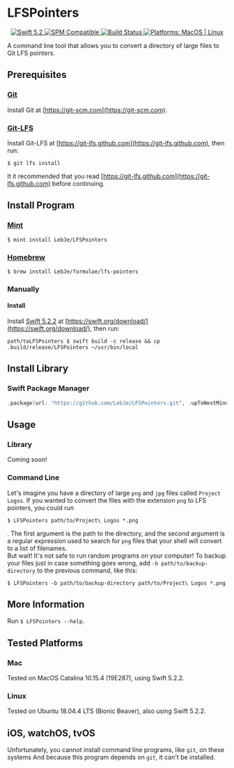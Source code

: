 # LFSPointers

<p align="center">
	<a href="https://swift.org">
	<img src="https://img.shields.io/badge/swift-5.2-brightgreen.svg" alt="Swift 5.2">
	</a>
	<a href="https://swift.org/package-manager">
	<img src="https://img.shields.io/badge/spm-compatible-brightgreen.svg" alt="SPM Compatible">
	</a>
	<a href="https://travis-ci.org/github/LebJe/LFSPointers">
	<img src="https://travis-ci.org/LebJe/LFSPointers.svg?branch=master" alt="Build Status">
	</a>
	<a href="https://img.shields.io/badge/Platforms-MacOS%20%7C%20Linux-lightgrey">
	<img src="https://img.shields.io/badge/Platforms-MacOS%20%7C%20Linux-lightgrey" alt="Platforms: MacOS | Linux">
	</a>
</p>


A command line tool that allows you to convert a directory of large files to Git LFS pointers.

## Prerequisites
### [Git](https://git-scm.com)
Install Git at [https://git-scm.com](https://git-scm.com).

### [Git-LFS](https://git-lfs.github.com)
Install Git-LFS at [https://git-lfs.github.com](https://git-lfs.github.com), then run:

```
$ git lfs install
```

It it recommended that you read [https://git-lfs.github.com](https://git-lfs.github.com) before continuing.

## Install Program
### [Mint](https://github.com/yonaskolb/mint)
`$ mint install LebJe/LFSPointers`
### [Homebrew](https://brew.sh)
`$ brew install LebJe/formulae/lfs-pointers`

### Manually
#### Install
Install [Swift 5.2.2](https://swift.org) at [https://swift.org/download/](https://swift.org/download/), then run:

```
path/toLFSPointers $ swift build -c release && cp .build/release/LFSPointers ~/usr/bin/local
```

## Install Library
### Swift Package Manager
```swift
.package(url: "https://github.com/LebJe/LFSPointers.git", .upToNextMinor(from: "0.0.11"))
```

## Usage
### Library
Coming soon!

### Command Line
Let's imagine you have a directory of large `png` and `jpg` files called `Project Logos`. If you wanted to convert the files with the extension `png` to LFS pointers, you could run 
```
$ LFSPointers path/to/Project\ Logos *.png
```
. The first argument is the path to the directory, and the second argument is a regular expression used to search for `png` files that your shell will convert to a list of filenames.\
But wait! It's not safe to run random programs on your computer! To backup your files just in case something goes wrong, add `-b path/to/backup-directory` to the previous command, like this:
```
$ LFSPointers -b path/to/backup-directory path/to/Project\ Logos *.png
```

## More Information
Run `$ LFSPointers --help`.

## Tested Platforms
### Mac
Tested on MacOS Catalina 10.15.4 (19E287), using Swift 5.2.2.
### Linux
Tested on Ubuntu 18.04.4 LTS (Bionic Beaver), also using Swift 5.2.2.
## iOS, watchOS, tvOS
Unfortunately, you cannot install command line programs, like `git`, on these systems And because this program depends on `git`, it can't be installed.
